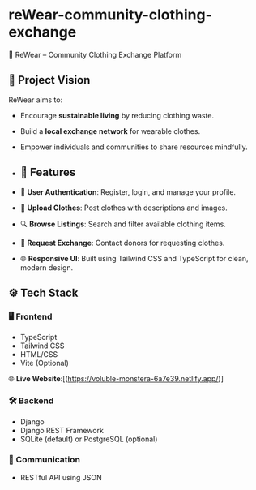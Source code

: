 # reWear-community-clothing-exchange
👕 ReWear – Community Clothing Exchange Platform

## 🌿 Project Vision

ReWear aims to:
- Encourage **sustainable living** by reducing clothing waste.
- Build a **local exchange network** for wearable clothes.
- Empower individuals and communities to share resources mindfully.

- ## 🚀 Features

- 👤 **User Authentication**: Register, login, and manage your profile.
- 📸 **Upload Clothes**: Post clothes with descriptions and images.
- 🔍 **Browse Listings**: Search and filter available clothing items.
- 🔄 **Request Exchange**: Contact donors for requesting clothes.
- 🌐 **Responsive UI**: Built using Tailwind CSS and TypeScript for clean, modern design.

## ⚙️ Tech Stack

### 🖥️ Frontend
- TypeScript
- Tailwind CSS
- HTML/CSS
- Vite (Optional)

🌐 **Live Website**:[(https://voluble-monstera-6a7e39.netlify.app/)]

### 🛠️ Backend
- Django
- Django REST Framework
- SQLite (default) or PostgreSQL (optional)

### 🔄 Communication
- RESTful API using JSON

  
